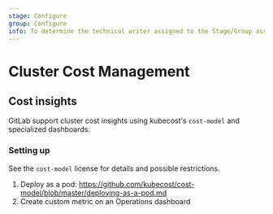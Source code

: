 ```yaml
---
stage: Configure
group: Configure
info: To determine the technical writer assigned to the Stage/Group associated with this page, see https://about.gitlab.com/handbook/engineering/ux/technical-writing/#designated-technical-writers
---
```


# Cluster Cost Management

## Cost insights

GitLab support cluster cost insights using kubecost's `cost-model` and specialized dashboards.

### Setting up

See the `cost-model` license for details and possible restrictions.

1. Deploy as a pod: https://github.com/kubecost/cost-model/blob/master/deploying-as-a-pod.md
1. Create custom metric on an Operations dashboard
